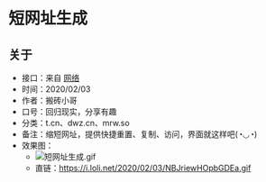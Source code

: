 # 短网址生成
## 关于  
* 接口：来自 [网络](https://mubu.com/doc/MyiFnpwKuT "幕布整理")
* 时间：2020/02/03
* 作者：搬砖小哥
* 口号：回归现实，分享有趣
* 分类：t.cn、dwz.cn、mrw.so
* 备注：缩短网址，提供快捷重置、复制、访问，界面就这样吧(◔◡◔)
* 效果图：
	* ![短网址生成.gif](https://i.loli.net/2020/02/03/NBJriewHOpbGDEa.gif)
	* 直链：https://i.loli.net/2020/02/03/NBJriewHOpbGDEa.gif
